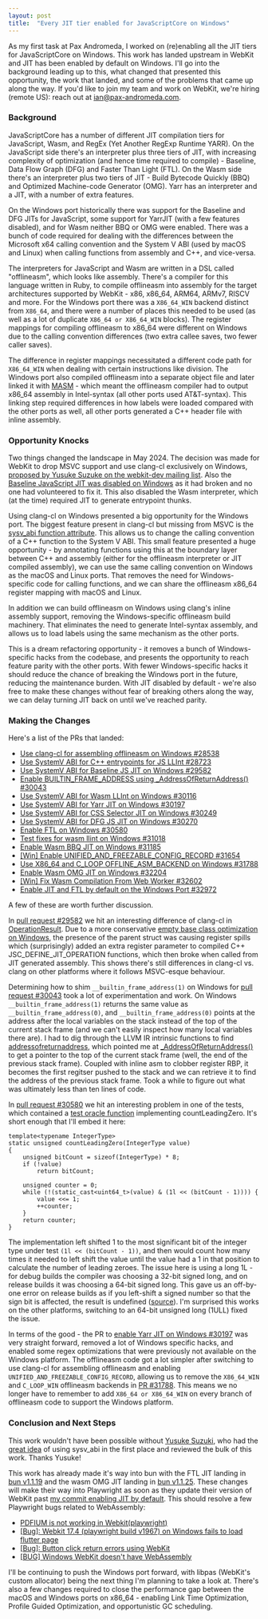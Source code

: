 ```yaml
---
layout: post
title:  "Every JIT tier enabled for JavaScriptCore on Windows"
---
```

As my first task at Pax Andromeda, I worked on (re)enabling 
all the JIT tiers for JavaScriptCore on Windows. This work has landed upstream in WebKit and 
JIT has been enabled by default on Windows. I'll go into the background leading up to this, 
what changed that presented this opportunity, the work that landed, and some of the problems 
that came up along the way. If you'd like to join my team and work on WebKit, 
we're hiring (remote US): reach out at [ian@pax-andromeda.com](mailto:ian@pax-andromeda.com).

### Background

JavaScriptCore has a number of different JIT compilation tiers for JavaScript, Wasm, and 
RegEx (Yet Another RegExp Runtime YARR). On the JavaScript side there's an interpreter 
plus three tiers of JIT, with increasing complexity of optimization (and hence time required to compile) - 
Baseline, Data Flow Graph (DFG) and Faster Than Light (FTL). On the Wasm side there's an interpreter
plus two tiers of JIT - Build Bytecode Quickly (BBQ) and Optimized Machine-code Generator (OMG). 
Yarr has an interpreter and a JIT, with a number of extra features.

On the Windows port historically there was support for the Baseline and DFG JITs for JavaScript, 
some support for YarrJIT (with a few features disabled), and for Wasm neither BBQ or OMG were enabled.
There was a bunch of code required for dealing with the differences between the Microsoft x64 calling 
convention and the System V ABI (used by macOS and Linux) when calling functions from assembly and 
C++, and vice-versa.

The interpreters for JavaScript and Wasm are written in a DSL called "offlineasm", which looks like 
assembly. There's a compiler for this language written in Ruby, to compile offlineasm into assembly 
for the target architectures supported by WebKit - x86, x86_64, ARM64, ARMv7, RISCV and more. For the 
Windows port there was a `X86_64_WIN` backend distinct from `X86_64`, and there were a number of places 
this needed to be used (as well as a lot of duplicate `X86_64 or X86_64_WIN` blocks). 
The register mappings for compiling offlineasm to x86_64 were different on Windows due to the calling convention 
differences (two extra callee saves, two fewer caller saves).

The difference in register mappings necessitated a different code path for `X86_64_WIN` when dealing with 
certain instructions like division. The Windows port also compiled offlineasm into a separate object file 
and later linked it with [MASM](https://en.wikipedia.org/wiki/Microsoft_Macro_Assembler) - which meant the 
offlineasm compiler had to output x86_64 assembly in Intel-syntax (all other ports used AT&T-syntax).
This linking step required differences in how labels were loaded compared with the other ports as well, 
all other ports generated a C++ header file with inline assembly.

### Opportunity Knocks

Two things changed the landscape in May 2024. The decision was made for WebKit to drop MSVC support and use clang-cl exclusively 
on Windows, [proposed by Yusuke Suzuke on the webkit-dev mailing list](https://lists.webkit.org/pipermail/webkit-dev/2024-April/032638.html).
Also the [Baseline JavaScript JIT was disabled on Windows](https://github.com/WebKit/WebKit/commit/da80566db803d381b14f4f7f9954d9baeb790741) 
as it had broken and no one had volunteered to fix it. This also disabled the Wasm interpreter, which (at the time) required JIT to generate 
entrypoint thunks.

Using clang-cl on Windows presented a big opportunity for the Windows port. The biggest feature present in clang-cl 
but missing from MSVC is the [sysv_abi function attribute](https://clang.llvm.org/docs/AttributeReference.html#sysv-abi).
This allows us to change the calling convention of a C++ function to the System V ABI. This small feature presented a huge opportunity - 
by annotating functions using this at the boundary layer between C++ and assembly (either for the offlineasm interpreter 
or JIT compiled assembly), we can use the same calling convention on Windows as the macOS and Linux ports. That removes the need for 
Windows-specific code for calling functions, and we can share the offlineasm x86_64 register mapping with macOS and Linux.

In addition we can build offlineasm on Windows using clang's inline assembly support, removing the Windows-specific offlineasm
build machinery. That eliminates the need to generate Intel-syntax assembly, and allows us to load labels using 
the same mechanism as the other ports.

This is a dream refactoring opportunity - it removes a bunch of Windows-specific hacks from the codebase, and presents the 
opportunity to reach feature parity with the other ports. With fewer Windows-specific hacks it should reduce the chance 
of breaking the Windows port in the future, reducing the maintenance burden. With JIT disabled by default - we're also free 
to make these changes without fear of breaking others along the way, we can delay turning JIT back on until we've reached 
parity.

### Making the Changes

Here's a list of the PRs that landed:

* [Use clang-cl for assembling offlineasm on Windows #28538](https://github.com/WebKit/WebKit/pull/28538)
* [Use SystemV ABI for C++ entrypoints for JS LLInt #28723](https://github.com/WebKit/WebKit/pull/28723)
* [Use SystemV ABI for Baseline JS JIT on Windows #29582](https://github.com/WebKit/WebKit/pull/29582)
* [Enable BUILTIN_FRAME_ADDRESS using _AddressOfReturnAddress() #30043](https://github.com/WebKit/WebKit/pull/30043)
* [Use SystemV ABI for Wasm LLInt on Windows #30116](https://github.com/WebKit/WebKit/pull/30116)
* [Use SystemV ABI for Yarr JIT on Windows #30197](https://github.com/WebKit/WebKit/pull/30197)
* [Use SystemV ABI for CSS Selector JIT on Windows #30249](https://github.com/WebKit/WebKit/pull/30249)
* [Use SystemV ABI for DFG JS JIT on Windows #30270](https://github.com/WebKit/WebKit/pull/30270)
* [Enable FTL on Windows #30580](https://github.com/WebKit/WebKit/pull/30580)
* [Test fixes for wasm llint on Windows #31018](https://github.com/WebKit/WebKit/pull/31018)
* [Enable Wasm BBQ JIT on Windows #31185](https://github.com/WebKit/WebKit/pull/31185)
* [[Win] Enable UNIFIED_AND_FREEZABLE_CONFIG_RECORD #31654](https://github.com/WebKit/WebKit/pull/31654)
* [Use X86_64 and C_LOOP OFFLINE_ASM_BACKEND on Windows #31788](https://github.com/WebKit/WebKit/pull/31788)
* [Enable Wasm OMG JIT on Windows #32204](https://github.com/WebKit/WebKit/pull/32204)
* [[Win] Fix Wasm Compilation From Web Worker #32602](https://github.com/WebKit/WebKit/pull/32602)
* [Enable JIT and FTL by default on the Windows Port #32972](https://github.com/WebKit/WebKit/pull/32972)

A few of these are worth further discussion.

In [pull request #29582](https://github.com/WebKit/WebKit/pull/29582) we hit an interesting difference of clang-cl in 
[OperationResult](https://github.com/WebKit/WebKit/pull/29582/files#diff-b9b2df1af192f0e91086eddd42c058ee0c15c499dcd4b5b20321069a82e4cb9e). 
Due to a more conservative [empty base class optimization on Windows](https://learn.microsoft.com/en-us/cpp/cpp/empty-bases?view=msvc-170), 
the presence of the parent struct was causing register spills which (surprisingly) added an extra register parameter
to compiled C++ JSC_DEFINE_JIT_OPERATION functions, which then broke when called from JIT generated assembly. This shows 
there's still differences in clang-cl vs. clang on other platforms where it follows MSVC-esque behaviour.

Determining how to shim `__builtin_frame_address(1)` on Windows for [pull request #30043](https://github.com/WebKit/WebKit/pull/30043/) 
took a lot of experimentation and work. On Windows `__builtin_frame_address(1)` returns the same value as `__builtin_frame_address(0)`, 
and `__builtin_frame_address(0)` points at the address after the local variables on the stack instead of the top of the current 
stack frame (and we can't easily inspect how many local variables there are). I had to dig through the LLVM IR intrinsic functions to find 
[addressofreturnaddress](https://releases.llvm.org/11.0.1/docs/LangRef.html#llvm-addressofreturnaddress-intrinsic), which pointed me at 
[_AddressOfReturnAddress()](https://learn.microsoft.com/en-us/cpp/intrinsics/addressofreturnaddress?view=msvc-170) to get a pointer to the 
top of the current stack frame (well, the end of the previous stack frame). Coupled with inline asm to clobber register RBP, it becomes 
the first regitser pushed to the stack and we can retrieve it to find the address of the previous stack frame. Took a while to figure out
what was ultimately less than ten lines of code.

In [pull request #30580](https://github.com/WebKit/WebKit/pull/30580) we hit an interesting problem in one of the tests, which contained 
a [test oracle function](https://en.wikipedia.org/wiki/Test_oracle) implementing countLeadingZero. It's short enough that I'll embed it 
here:

```
template<typename IntegerType>
static unsigned countLeadingZero(IntegerType value)
{
    unsigned bitCount = sizeof(IntegerType) * 8;
    if (!value)
        return bitCount;

    unsigned counter = 0;
    while (!(static_cast<uint64_t>(value) & (1l << (bitCount - 1)))) {
        value <<= 1;
        ++counter;
    }
    return counter;
}
```

The implementation left shifted 1 to the most significant bit of the integer type under test `(1l << (bitCount - 1))`, and then would count
how many times it needed to left shift the value until the value had a 1 in that position to calculate the number of leading zeroes. The issue 
here is using a long 1L - for debug builds the compiler was choosing a 32-bit signed long, and on release builds it was choosing a 64-bit signed long.
This gave us an off-by-one error on release builds as if you left-shift a signed number so that the sign bit is affected, the result is undefined 
([source](https://learn.microsoft.com/en-us/cpp/cpp/left-shift-and-right-shift-operators-input-and-output?view=msvc-170)). 
I'm surprised this works on the other platforms, switching to an 64-bit unsigned long (1ULL) fixed the issue.

In terms of the good - the PR to [enable Yarr JIT on Windows #30197](https://github.com/WebKit/WebKit/pull/30197) was very straight forward, removed 
a lot of Windows specific hacks, and enabled some regex optimizations that were previously not available on the Windows platform. The offlineasm code 
got a lot simpler after switching to use clang-cl for assembling offlineasm and enabling `UNIFIED_AND_FREEZABLE_CONFIG_RECORD`, allowing us to remove 
the `X86_64_WIN` and `C_LOOP_WIN` offlineasm backends in [PR #31788](https://github.com/WebKit/WebKit/pull/31788). This means we no longer have to remember 
to add `X86_64 or X86_64_WIN` on every branch of offlineasm code to support the Windows platform.

### Conclusion and Next Steps

This work wouldn't have been possible without [Yusuke Suzuki](https://github.com/Constellation), who had the 
[great idea](https://x.com/filpizlo/status/1810729040342569066) of using sysv_abi in the first place and reviewed the bulk of this work. Thanks Yusuke!

This work has already made it's way into bun with the FTL JIT landing in [bun v1.1.19](https://bun.sh/blog/bun-v1.1.19#javascript-gets-faster-on-windows)
and the wasm OMG JIT landing in [bun v1.1.25](https://bun.sh/blog/bun-v1.1.25#faster-webassembly-on-windows-with-omgjit). These changes will make their way 
into Playwright as soon as they update their version of WebKit past [my commit enabling JIT by default](https://commits.webkit.org/284574@main). This should 
resolve a few Playwright bugs related to WebAssembly:

* [PDFIUM is not working in Webkit(playwright)](https://github.com/bblanchon/pdfium-binaries/issues/158)
* [[Bug]\: Webkit 17.4 (playwright build v1967) on Windows fails to load flutter page](https://github.com/microsoft/playwright/issues/29693)
* [[Bug]\: Button click return errors using WebKit](https://github.com/microsoft/playwright/issues/31637)
* [[BUG] Windows WebKit doesn't have WebAssembly](https://github.com/microsoft/playwright/issues/2876)

I'll be continuing to push the Windows port forward, with libpas (WebKit's custom allocator) being the next thing I'm planning to take a look at. There's also a few 
changes required to close the performance gap between the macOS and Windows ports on x86_64 - enabling Link Time Optimization, Profile Guided Optimization, and 
opportunistic GC scheduling.
